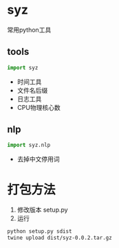 # syz
常用python工具

## tools
```python
import syz
```
+ 时间工具
+ 文件名后缀
+ 日志工具
+ CPU物理核心数

## nlp
```python
import syz.nlp
```
+ 去掉中文停用词

# 打包方法
1. 修改版本 setup.py
2. 运行
```bash
python setup.py sdist
twine upload dist/syz-0.0.2.tar.gz
```
